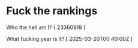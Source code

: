 # Fuck the rankings

Who the hell am I?
{ 23360919 }

What fucking year is it?
[ 2025-03-20T00:40:00Z ]
